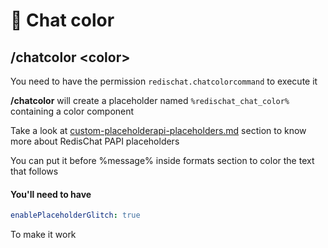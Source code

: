 # 🎨 Chat color

## **/chatcolor \<color>**

You need to have the permission `redischat.chatcolorcommand` to execute it

**/chatcolor** will create a placeholder named `%redischat_chat_color%` containing a color component

Take a look at [custom-placeholderapi-placeholders.md](../unique-features/custom-placeholderapi-placeholders.md "mention") section to know more about RedisChat PAPI placeholders

You can put it before %message% inside formats section to color the text that follows

#### You'll need to have&#x20;

```yaml
enablePlaceholderGlitch: true
```

To make it work

